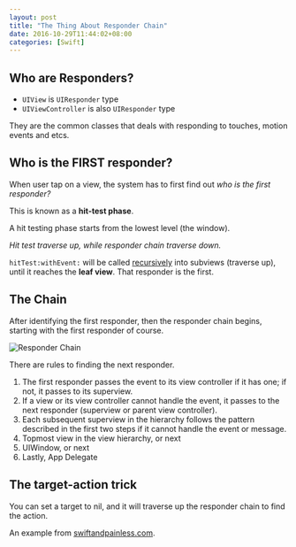 ```yaml
---
layout: post
title: "The Thing About Responder Chain"
date: 2016-10-29T11:44:02+08:00
categories: [Swift]
---
```


## Who are Responders?

- `UIView` is `UIResponder` type
- `UIViewController` is also `UIResponder` type

They are the common classes that deals with responding to touches, motion events and etcs.


## Who is the FIRST responder?

When user tap on a view, the system has to first find out _who is the first responder?_

This is known as a **hit-test phase**.

A hit testing phase starts from the lowest level (the window). 

_Hit test traverse up, while responder chain traverse down._

`hitTest:withEvent:` will be called [recursively](http://stackoverflow.com/a/4961484/242682) into subviews (traverse up), until it reaches the **leaf view**. That responder is the first.


## The Chain

After identifying the first responder, then the responder chain begins, starting with the first responder of course.

![Responder Chain](https://developer.apple.com/library/ios/documentation/EventHandling/Conceptual/EventHandlingiPhoneOS/Art/iOS_responder_chain_2x.png)

There are rules to finding the next responder.

1. The first responder passes the event to its view controller if it has one; if not, it passes to its superview.
2. If a view or its view controller cannot handle the event, it passes to the next responder (superview or parent view controller).
3. Each subsequent superview in the hierarchy follows the pattern described in the first two steps if it cannot handle the event or message.
4. Topmost view in the view hierarchy, or next
5. UIWindow, or next
6. Lastly, App Delegate


## The target-action trick 

You can set a target to nil, and it will traverse up the responder chain to find the action.

An example from [swiftandpainless.com](http://swiftandpainless.com/utilize-the-responder-chain-for-target-action/).

